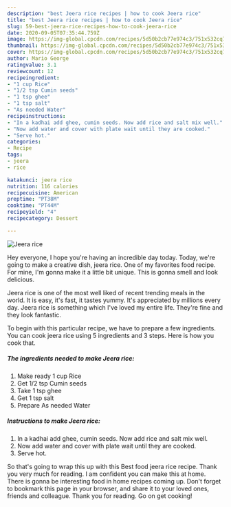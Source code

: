 ```yaml
---
description: "best Jeera rice recipes | how to cook Jeera rice"
title: "best Jeera rice recipes | how to cook Jeera rice"
slug: 59-best-jeera-rice-recipes-how-to-cook-jeera-rice
date: 2020-09-05T07:35:44.759Z
image: https://img-global.cpcdn.com/recipes/5d50b2cb77e974c3/751x532cq70/jeera-rice-recipe-main-photo.jpg
thumbnail: https://img-global.cpcdn.com/recipes/5d50b2cb77e974c3/751x532cq70/jeera-rice-recipe-main-photo.jpg
cover: https://img-global.cpcdn.com/recipes/5d50b2cb77e974c3/751x532cq70/jeera-rice-recipe-main-photo.jpg
author: Mario George
ratingvalue: 3.1
reviewcount: 12
recipeingredient:
- "1 cup Rice"
- "1/2 tsp Cumin seeds"
- "1 tsp ghee"
- "1 tsp salt"
- "As needed Water"
recipeinstructions:
- "In a kadhai add ghee, cumin seeds. Now add rice and salt mix well."
- "Now add water and cover with plate wait until they are cooked."
- "Serve hot."
categories:
- Recipe
tags:
- jeera
- rice

katakunci: jeera rice 
nutrition: 116 calories
recipecuisine: American
preptime: "PT38M"
cooktime: "PT44M"
recipeyield: "4"
recipecategory: Dessert

---
```



![Jeera rice](https://img-global.cpcdn.com/recipes/5d50b2cb77e974c3/751x532cq70/jeera-rice-recipe-main-photo.jpg)

Hey everyone, I hope you're having an incredible day today. Today, we're going to make a creative dish, jeera rice. One of my favorites food recipe. For mine, I'm gonna make it a little bit unique. This is gonna smell and look delicious.



Jeera rice is one of the most well liked of recent trending meals in the world. It is easy, it's fast, it tastes yummy. It's appreciated by millions every day. Jeera rice is something which I've loved my entire life. They're fine and they look fantastic.


To begin with this particular recipe, we have to prepare a few ingredients. You can cook jeera rice using 5 ingredients and 3 steps. Here is how you cook that.

<!--inarticleads1-->

##### The ingredients needed to make Jeera rice:

1. Make ready 1 cup Rice
1. Get 1/2 tsp Cumin seeds
1. Take 1 tsp ghee
1. Get 1 tsp salt
1. Prepare As needed Water




<!--inarticleads2-->

##### Instructions to make Jeera rice:

1. In a kadhai add ghee, cumin seeds. Now add rice and salt mix well.
1. Now add water and cover with plate wait until they are cooked.
1. Serve hot.




So that's going to wrap this up with this Best food jeera rice recipe. Thank you very much for reading. I am confident you can make this at home. There is gonna be interesting food in home recipes coming up. Don't forget to bookmark this page in your browser, and share it to your loved ones, friends and colleague. Thank you for reading. Go on get cooking!
